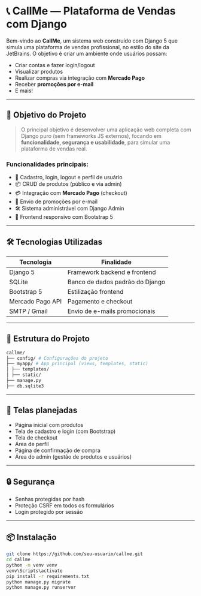 # 📞 CallMe — Plataforma de Vendas com Django

Bem-vindo ao **CallMe**, um sistema web construído com Django 5 que simula uma plataforma de vendas profissional, no estilo do site da JetBrains. O objetivo é criar um ambiente onde usuários possam:

- Criar contas e fazer login/logout
- Visualizar produtos
- Realizar compras via integração com **Mercado Pago**
- Receber **promoções por e-mail**
- E mais!

---

## 🚀 Objetivo do Projeto

> O principal objetivo é desenvolver uma aplicação web completa com Django puro (sem frameworks JS externos), focando em **funcionalidade, segurança e usabilidade**, para simular uma plataforma de vendas real.

### Funcionalidades principais:

- 🧑 Cadastro, login, logout e perfil de usuário
- 📦 CRUD de produtos (público e via admin)
- 💳 Integração com **Mercado Pago** (checkout)
- 📧 Envio de promoções por e-mail
- 🛠️ Sistema administrável com Django Admin
- 🎨 Frontend responsivo com Bootstrap 5

---

## 🛠️ Tecnologias Utilizadas

| Tecnologia       | Finalidade                         |
|------------------|------------------------------------|
| Django 5         | Framework backend e frontend       |
| SQLite           | Banco de dados padrão do Django    |
| Bootstrap 5      | Estilização frontend               |
| Mercado Pago API | Pagamento e checkout               |
| SMTP / Gmail     | Envio de e-mails promocionais      |

---

## 📁 Estrutura do Projeto
```bash
callme/
├── config/ # Configurações do projeto
├── myapp/ # App principal (views, templates, static)
│ ├── templates/
│ ├── static/
├── manage.py
├── db.sqlite3
```

---

## 📸 Telas planejadas

- Página inicial com produtos
- Tela de cadastro e login (com Bootstrap)
- Tela de checkout
- Área de perfil
- Página de confirmação de compra
- Área do admin (gestão de produtos e usuários)

---

## 🔒 Segurança

- Senhas protegidas por hash
- Proteção CSRF em todos os formulários
- Login protegido por sessão

---

## 📦 Instalação

```bash
git clone https://github.com/seu-usuario/callme.git
cd callme
python -m venv venv
venv\Scripts\activate
pip install -r requirements.txt
python manage.py migrate
python manage.py runserver


